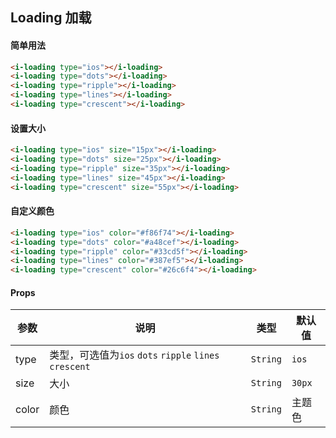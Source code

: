 ## Loading 加载

#### 简单用法

```html
<i-loading type="ios"></i-loading>
<i-loading type="dots"></i-loading>
<i-loading type="ripple"></i-loading>
<i-loading type="lines"></i-loading>
<i-loading type="crescent"></i-loading>
```

#### 设置大小

```html
<i-loading type="ios" size="15px"></i-loading>
<i-loading type="dots" size="25px"></i-loading>
<i-loading type="ripple" size="35px"></i-loading>
<i-loading type="lines" size="45px"></i-loading>
<i-loading type="crescent" size="55px"></i-loading>
```

#### 自定义颜色

```html
<i-loading type="ios" color="#f86f74"></i-loading>
<i-loading type="dots" color="#a48cef"></i-loading>
<i-loading type="ripple" color="#33cd5f"></i-loading>
<i-loading type="lines" color="#387ef5"></i-loading>
<i-loading type="crescent" color="#26c6f4"></i-loading>
```

#### Props

| 参数 | 说明 | 类型 | 默认值 |
|------|------|------|------|
| type | 类型，可选值为`ios` `dots` `ripple` `lines` `crescent` | `String` | `ios` |
| size | 大小 | `String` | `30px` |
| color | 颜色 | `String` | 主题色 |
